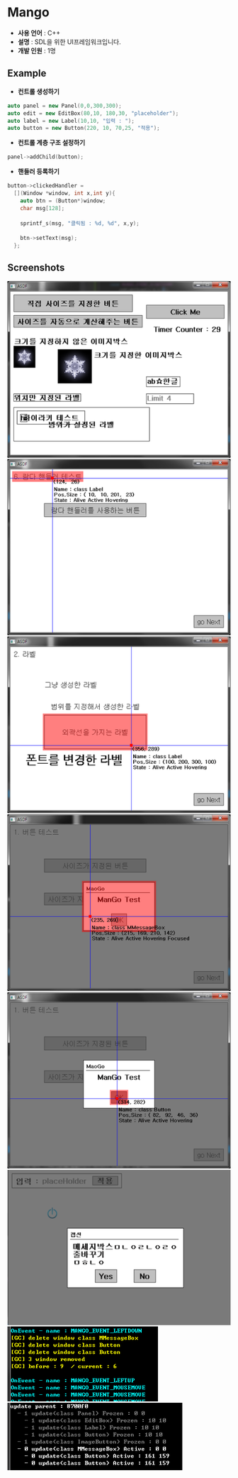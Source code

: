 Mango
====

* __사용 언어__ : C++
* __설명__ : SDL을 위한 UI프레임워크입니다.
* __개발 인원__ : 1명

Example
----
* __컨트롤 생성하기__
```C++
auto panel = new Panel(0,0,300,300);
auto edit = new EditBox(80,10, 180,30, "placeholder");
auto label = new Label(10,10, "입력 : ");
auto button = new Button(220, 10, 70,25, "적용");
```
* __컨트롤 계층 구조 설정하기__
```C++
panel->addChild(button);
```
* __핸들러 등록하기__
```C++
button->clickedHandler = 
  [](Window *window, int x,int y){
    auto btn = (Button*)window;
    char msg[128];
    
    sprintf_s(msg, "클릭됨 : %d, %d", x,y);
    
    btn->setText(msg);
  };
```

Screenshots
----
![a](img/prev1.png)<br>
![b](img/prev2.png)<br>
![c](img/prev3.png)<br>
![d](img/prev4.png)<br>
![e](img/prev5.png)<br>
![f](img/prev6.png)<br>
![g](img/prev7.png)<br>
![h](img/prev8.png)
